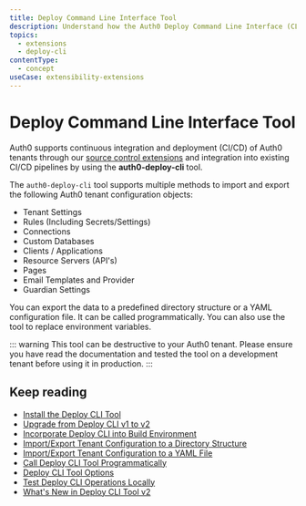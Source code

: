 ```yaml
---
title: Deploy Command Line Interface Tool
description: Understand how the Auth0 Deploy Command Line Interface (CLI) tool works.
topics:
  - extensions
  - deploy-cli
contentType:
  - concept
useCase: extensibility-extensions
---
```

# Deploy Command Line Interface Tool

Auth0 supports continuous integration and deployment (CI/CD) of Auth0 tenants through our [source control extensions](/extensions#deploy-hosted-pages-rules-and-database-connections-scripts-from-external-repositories) and integration into existing CI/CD pipelines by using the **auth0-deploy-cli** tool.

The `auth0-deploy-cli` tool supports multiple methods to import and export the following Auth0 tenant configuration objects: 

- Tenant Settings
- Rules (Including Secrets/Settings)
- Connections
- Custom Databases
- Clients / Applications
- Resource Servers (API's)
- Pages
- Email Templates and Provider 
- Guardian Settings

 You can export the data to a predefined directory structure or a YAML configuration file. It can be called programmatically. You can also use the tool to replace environment variables. 

::: warning
This tool can be destructive to your Auth0 tenant. Please ensure you have read the documentation and tested the tool on a development tenant before using it in production.
:::

## Keep reading

* [Install the Deploy CLI Tool](/extensions/deploy-cli/guides/install-deploy-cli)
* [Upgrade from Deploy CLI v1 to v2](/extensions/deploy-cli/guides/upgrade-v1-v2)
* [Incorporate Deploy CLI into Build Environment](/extensions/deploy-cli/guides/incorporate-deploy-cli-into-build-environment)
* [Import/Export Tenant Configuration to a Directory Structure](/extensions/deploy-cli/guides/import-export-directory-structure)
* [Import/Export Tenant Configuration to a YAML File](/extensions/deploy-cli/guides/import-export-yaml-file)
* [Call Deploy CLI Tool Programmatically](/egtensions/deploy-cli/guides/call-deploy-cli-programmatically)
* [Deploy CLI Tool Options](/extensions/deploy-cli/references/deploy-cli-options)
* [Test Deploy CLI Operations Locally](/extensions/deploy-cli/guides/test-locally)
* [What's New in Deploy CLI Tool v2](/extensions/deploy-cli/references/whats-new-v2)
